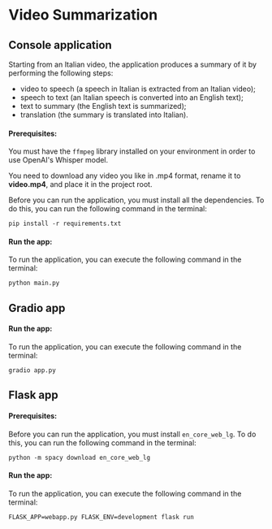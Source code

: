 # Video Summarization

## Console application
Starting from an Italian video, the application produces a summary of it by performing the following steps:
- video to speech (a speech in Italian is extracted from an Italian video);
- speech to text (an Italian speech is converted into an English text);
- text to summary (the English text is summarized);
- translation (the summary is translated into Italian).

#### Prerequisites:
You must have the `ffmpeg` library installed on your environment in order to use OpenAI's Whisper model.

You need to download any video you like in .mp4 format, rename it to **video.mp4**, 
and place it in the project root.

Before you can run the application, you must install all the dependencies.
To do this, you can run the following command in the terminal:

`pip install -r requirements.txt`

#### Run the app:
To run the application, you can execute the following command in the terminal:

`python main.py`

## Gradio app
#### Run the app:
To run the application, you can execute the following command in the terminal:

`gradio app.py`

## Flask app

#### Prerequisites:
Before you can run the application, you must install `en_core_web_lg`.
To do this, you can run the following command in the terminal:

`python -m spacy download en_core_web_lg`

#### Run the app:
To run the application, you can execute the following command in the terminal:

`FLASK_APP=webapp.py FLASK_ENV=development flask run`
